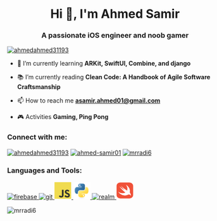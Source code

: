 <h1 align="center">Hi 👋, I'm Ahmed Samir</h1>
<h3 align="center">A passionate iOS engineer and noob gamer</h3>

<p align="left"> <a href="https://twitter.com/ahmedahmed31193" target="blank"><img src="https://img.shields.io/twitter/follow/ahmedahmed31193?logo=twitter&style=for-the-badge" alt="ahmedahmed31193" /></a> </p>

- 🌱 I’m currently learning **ARKit, SwiftUI, Combine, and django**

- 📚 I’m currently reading **Clean Code: A Handbook of Agile Software Craftsmanship**

- 📫 How to reach me **asamir.ahmed01@gmail.com**

- 🎮 Activities **Gaming, Ping Pong**

<h3 align="left">Connect with me:</h3>
<p align="left">
<a href="https://twitter.com/ahmedahmed31193" target="blank"><img align="center" src="https://raw.githubusercontent.com/rahuldkjain/github-profile-readme-generator/master/src/images/icons/Social/twitter.svg" alt="ahmedahmed31193" height="30" width="40" /></a>
<a href="https://linkedin.com/in/ahmed-samir01" target="blank"><img align="center" src="https://raw.githubusercontent.com/rahuldkjain/github-profile-readme-generator/master/src/images/icons/Social/linked-in-alt.svg" alt="ahmed-samir01" height="30" width="40" /></a>
<a href="https://www.leetcode.com/mrradi6" target="blank"><img align="center" src="https://raw.githubusercontent.com/rahuldkjain/github-profile-readme-generator/master/src/images/icons/Social/leet-code.svg" alt="mrradi6" height="30" width="40" /></a>
</p>

<h3 align="left">Languages and Tools:</h3>
<p align="left"> <a href="https://firebase.google.com/" target="_blank" rel="noreferrer"> <img src="https://www.vectorlogo.zone/logos/firebase/firebase-icon.svg" alt="firebase" width="40" height="40"/> </a> <a href="https://git-scm.com/" target="_blank" rel="noreferrer"> <img src="https://www.vectorlogo.zone/logos/git-scm/git-scm-icon.svg" alt="git" width="40" height="40"/> </a> <a href="https://developer.mozilla.org/en-US/docs/Web/JavaScript" target="_blank" rel="noreferrer"> <img src="https://raw.githubusercontent.com/devicons/devicon/master/icons/javascript/javascript-original.svg" alt="javascript" width="40" height="40"/> </a> <a href="https://www.python.org" target="_blank" rel="noreferrer"> <img src="https://raw.githubusercontent.com/devicons/devicon/master/icons/python/python-original.svg" alt="python" width="40" height="40"/> </a> <a href="https://realm.io/" target="_blank" rel="noreferrer"> <img src="https://raw.githubusercontent.com/bestofjs/bestofjs-webui/8665e8c267a0215f3159df28b33c365198101df5/public/logos/realm.svg" alt="realm" width="40" height="40"/> </a> <a href="https://developer.apple.com/swift/" target="_blank" rel="noreferrer"> <img src="https://raw.githubusercontent.com/devicons/devicon/master/icons/swift/swift-original.svg" alt="swift" width="40" height="40"/> </a> </p>

<p><img align="center" src="https://github-readme-stats.vercel.app/api/top-langs?username=mrradi6&show_icons=true&locale=en&layout=compact" alt="mrradi6" /></p>
